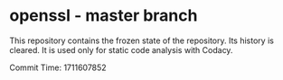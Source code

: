 # openssl - master branch

This repository contains the frozen state of the repository.
Its history is cleared. It is used only for static code
analysis with Codacy.

Commit Time: 1711607852